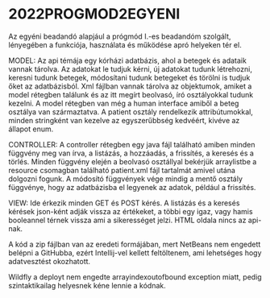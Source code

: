 # 2022PROGMOD2EGYENI

Az egyéni beadandó alapjául a prógmód I.-es beadandóm szolgált, lényegében a funkciója, használata és működése apró helyeken tér el.

MODEL: 
Az api témája egy kórházi adatbázis, ahol a betegek és adataik vannak tárolva. Az adatokat le tudjuk kérni, új adatokat tudunk létrehozni, keresni tudunk betegek, módosítani tudunk betegeket és törölni is tudjuk őket az adatbázisból. Xml fájlban vannak tárolva az objektumok, amiket a model rétegben találunk és az itt megírt beolvasó, író osztályokkal tudunk kezelni. A model rétegben van még a human interface amiből a beteg osztálya van származtatva. A patient osztály rendelkezik attribútumokkal, minden stringként van kezelve az egyszerűbbség kedvéért, kivéve az állapot enum.

CONTROLLER: 
A controller rétegben egy java fájl található amiben minden függvény meg van írva, a listázás, a hozzáadás, a frissítés, a keresés és a törlés. Minden függvény elején a beolvasó osztállyal bekérjük arraylistbe a resource csomagban található patient.xml fájl tartalmát amivel utána dolgozni fogunk. A módosító függvények vége mindig a mentő osztály függvénye, hogy az adatbázisba el legyenek az adatok, például a frissítés.

VIEW: 
Ide érkezik minden GET és POST kérés. A listázás és a keresés kérések json-ként adják vissza az értékeket, a többi egy igaz, vagy hamis booleannel térnek vissza ami a sikerességet jelzi. HTML oldala nincs az api-nak.

A kód a zip fájlban van az eredeti formájában, mert NetBeans nem engedett belépni a GitHubba, ezért Intellij-vel kellett feltöltenem, ami lehetséges hogy adatvesztést okozhatott.

Wildfly a deployt nem engedte arrayindexoutofbound exception miatt, pedig szintaktikailag helyesnek kéne lennie a kódnak.
